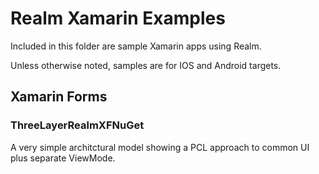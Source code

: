 # Realm Xamarin Examples

Included in this folder are sample Xamarin apps using Realm.

Unless otherwise noted, samples are for IOS and Android targets.

## Xamarin Forms

### ThreeLayerRealmXFNuGet
A very simple architctural model showing a PCL approach to common UI plus separate ViewMode.